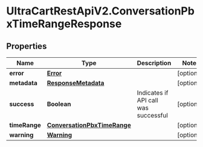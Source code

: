 # UltraCartRestApiV2.ConversationPbxTimeRangeResponse

## Properties
Name | Type | Description | Notes
------------ | ------------- | ------------- | -------------
**error** | [**Error**](Error.md) |  | [optional] 
**metadata** | [**ResponseMetadata**](ResponseMetadata.md) |  | [optional] 
**success** | **Boolean** | Indicates if API call was successful | [optional] 
**timeRange** | [**ConversationPbxTimeRange**](ConversationPbxTimeRange.md) |  | [optional] 
**warning** | [**Warning**](Warning.md) |  | [optional] 


